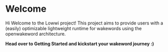 # Welcome

Hi Welcome to the Lowwi project! This project aims to provide users with a (easily) optimizable lightweight runtime for wakewords using the openwakeword architecture.

**Head over to Getting Started and kickstart your wakeword journey :)**